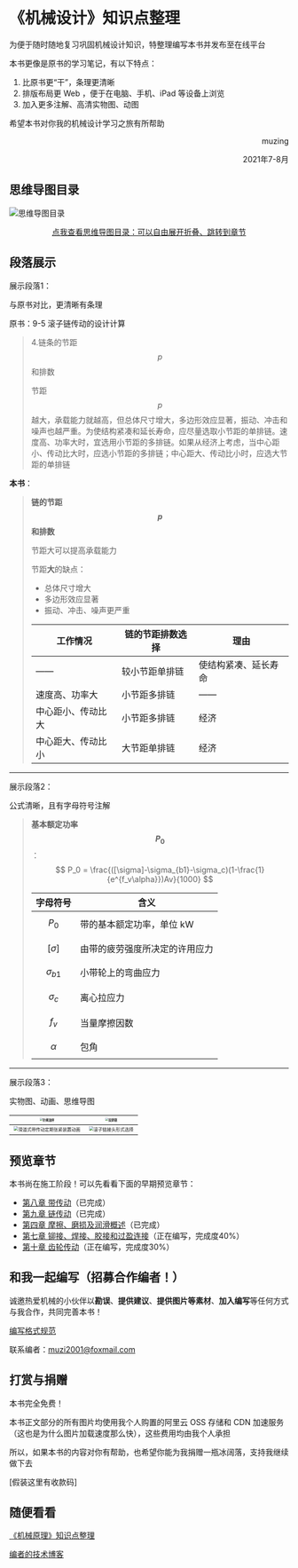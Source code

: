# 《机械设计》知识点整理

为便于随时随地复习巩固机械设计知识，特整理编写本书并发布至在线平台

本书更像是原书的学习笔记，有以下特点：

1. 比原书更“干”，条理更清晰
2. 排版布局更 Web ，便于在电脑、手机、iPad 等设备上浏览
3. 加入更多注解、高清实物图、动图

希望本书对你我的机械设计学习之旅有所帮助

<p align="right">muzing</p>
<p align="right">2021年7-8月</p>

## 思维导图目录

![思维导图目录](https://processon.com/chart_image/6108b7d60e3e74368fc55118.png)

<center><a href='https://www.processon.com/view/link/6108bbf10e3e74368fc5622a'>点我查看思维导图目录：可以自由展开折叠、跳转到章节</a></center>

## 段落展示

展示段落1：

与原书对比，更清晰有条理

原书：9-5 滚子链传动的设计计算

> 4.链条的节距 $$p$$ 和排数
>
> 节距 $$p$$ 越大，承载能力就越高，但总体尺寸增大，多边形效应显著，振动、冲击和噪声也越严重。为使结构紧凑和延长寿命，应尽量选取小节距的单排链。速度高、功率大时，宜选用小节距的多排链。如果从经济上考虑，当中心距小、传动比大时，应选小节距的多排链；中心距大、传动比小时，应选大节距的单排链

**本书**：

> **链的节距 $$p$$ 和排数**
>
> 节距大可以提高承载能力
>
> 节距**大**的缺点：
>
> - 总体尺寸增大
> - 多边形效应显著
> - 振动、冲击、噪声更严重
>
> | 工作情况           | 链的节距排数选择 | 理由                 |
> | ------------------ | ---------------- | -------------------- |
> | ——                 | 较小节距单排链   | 使结构紧凑、延长寿命 |
> | 速度高、功率大     | 小节距多排链     | ——                   |
> | 中心距小、传动比大 | 小节距多排链     | 经济                 |
> | 中心距大、传动比小 | 大节距单排链     | 经济                 |

-----

展示段落2：

公式清晰，且有字母符号注解

> **基本额定功率 $$P_0$$**：
> $$
> P_0 = \frac{([\sigma]-\sigma_{b1}-\sigma_c)(1-\frac{1}{e^{f_v\alpha}})Av}{1000}
> $$
>
> | 字母符号        | 含义                           |
> | --------------- | ------------------------------ |
> | $$P_0$$         | 带的基本额定功率，单位 kW      |
> | $$[\sigma]$$    | 由带的疲劳强度所决定的许用应力 |
> | $$\sigma_{b1}$$ | 小带轮上的弯曲应力             |
> | $$\sigma_c$$    | 离心拉应力                     |
> | $$f_v$$         | 当量摩擦因数                   |
> | $$\alpha$$      | 包角                           |

-----

展示段落3：

实物图、动画、思维导图

| <img src="https://oss.muzing.top/image/domm_针阀油杯.jpg" alt="针阀油杯" style="zoom:33%;" /> | <img src="https://oss.muzing.top/image/domm_双排链.jpg" alt="双排链" style="zoom:33%;" /> |
| ------------------------------------------------------------ | ------------------------------------------------------------ |
| <img src="https://oss.muzing.top/image/domm_滑道式带传动定期张紧装置动画.gif" alt="滑道式带传动定期张紧装置动画" style="zoom:50%;" /> | <img src="https://oss.muzing.top/image/domm_滚子链接头形式选择.png" alt="滚子链接头形式选择" style="zoom:50%;" /> |

## 预览章节

本书尚在施工阶段！可以先看看下面的早期预览章节：

- [第八章 带传动](https://domm.muzing.top/chapter_08)（已完成）
- [第九章 链传动](https://domm.muzing.top/chapter_09)（已完成）
- [第四章 摩擦、磨损及润滑概述](https://domm.muzing.top/chapter_04)（已完成）
- [第七章 铆接、焊接、胶接和过盈连接](https://domm.muzing.top/chapter_07)（正在编写，完成度40%）
- [第十章 齿轮传动](https://domm.muzing.top/chapter_10)（正在编写，完成度30%）

## 和我一起编写（招募合作编者！）

诚邀热爱机械的小伙伴以**勘误**、**提供建议**、**提供图片等素材**、**加入编写**等任何方式与我合作，共同完善本书！

[编写格式规范](https://domm.muzing.top/specification)

联系编者：muzi2001@foxmail.com

## 打赏与捐赠

本书完全免费！

本书正文部分的所有图片均使用我个人购置的阿里云 OSS 存储和 CDN 加速服务（这也是为什么图片加载速度那么快），这些费用均由我个人承担

所以，如果本书的内容对你有帮助，也希望你能为我捐赠一瓶冰阔落，支持我继续做下去​

[假装这里有收款码]

## 随便看看

[《机械原理》知识点整理](https://tomm.muzing.top)

[编者的技术博客](https://muzing.top)
